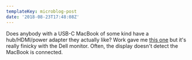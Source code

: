 ```yaml
---
templateKey: microblog-post
date: '2018-08-23T17:48:08Z'
---
```


Does anybody with a USB-C MacBook of some kind have a hub/HDMI/power adapter they actually like? Work gave me [this one](https://www.hootoo.com/ht-uc001-usb-type-c-hub-charging-hdmi-apple-pd.html) but it's really finicky with the Dell monitor. Often, the display doesn't detect the MacBook is connected.

